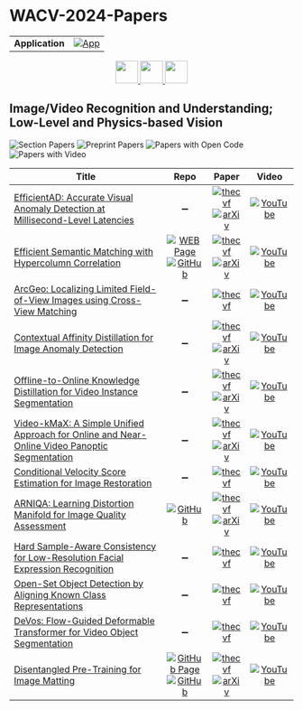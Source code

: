 # WACV-2024-Papers

<table>
    <tr>
        <td><strong>Application</strong></td>
        <td>
            <a href="https://huggingface.co/spaces/DmitryRyumin/NewEraAI-Papers" style="float:left;">
                <img src="https://img.shields.io/badge/🤗-NewEraAI--Papers-FFD21F.svg" alt="App" />
            </a>
        </td>
    </tr>
</table>

<div align="center">
    <a href="https://github.com/DmitryRyumin/WACV-2024-Papers/blob/main/sections/2024/main/oral_ml_afa.md">
        <img src="https://cdn.jsdelivr.net/gh/DmitryRyumin/NewEraAI-Papers@main/images/left.svg" width="40" alt="" />
    </a>
    <a href="https://github.com/DmitryRyumin/WACV-2024-Papers/">
        <img src="https://cdn.jsdelivr.net/gh/DmitryRyumin/NewEraAI-Papers@main/images/home.svg" width="40" alt="" />
    </a>
    <a href="https://github.com/DmitryRyumin/WACV-2024-Papers/blob/main/sections/2024/main/oral_gm_b_ec_v.md">
        <img src="https://cdn.jsdelivr.net/gh/DmitryRyumin/NewEraAI-Papers@main/images/right.svg" width="40" alt="" />
    </a>
</div>

## Image/Video Recognition and Understanding; Low-Level and Physics-based Vision

![Section Papers](https://img.shields.io/badge/Section%20Papers-12-42BA16) ![Preprint Papers](https://img.shields.io/badge/Preprint%20Papers-7-b31b1b) ![Papers with Open Code](https://img.shields.io/badge/Papers%20with%20Open%20Code-3-1D7FBF) ![Papers with Video](https://img.shields.io/badge/Papers%20with%20Video-12-FF0000)

| **Title** | **Repo** | **Paper** | **Video** |
|-----------|:--------:|:---------:|:---------:|
| [EfficientAD: Accurate Visual Anomaly Detection at Millisecond-Level Latencies](https://openaccess.thecvf.com/content/WACV2024/html/Batzner_EfficientAD_Accurate_Visual_Anomaly_Detection_at_Millisecond-Level_Latencies_WACV_2024_paper.html) | :heavy_minus_sign: | [![thecvf](https://img.shields.io/badge/pdf-thecvf-7395C5.svg)](https://openaccess.thecvf.com/content/WACV2024/papers/Batzner_EfficientAD_Accurate_Visual_Anomaly_Detection_at_Millisecond-Level_Latencies_WACV_2024_paper.pdf) <br /> [![arXiv](https://img.shields.io/badge/arXiv-2303.14535-b31b1b.svg)](http://arxiv.org/abs/2303.14535) | [![YouTube](https://img.shields.io/badge/YouTube-%23FF0000.svg?style=for-the-badge&logo=YouTube&logoColor=white)](https://www.youtube.com/watch?v=yhpkHOdpyPU) |
| [Efficient Semantic Matching with Hypercolumn Correlation](https://openaccess.thecvf.com/content/WACV2024/html/Kim_Efficient_Semantic_Matching_With_Hypercolumn_Correlation_WACV_2024_paper.html) | [![WEB Page](https://img.shields.io/badge/WEB-Page-159957.svg)](https://cvlab.postech.ac.kr/research/HCCNet/) <br /> [![GitHub](https://img.shields.io/github/stars/wookiekim/HCCNet?style=flat)](https://github.com/wookiekim/HCCNet) | [![thecvf](https://img.shields.io/badge/pdf-thecvf-7395C5.svg)](https://openaccess.thecvf.com/content/WACV2024/papers/Kim_Efficient_Semantic_Matching_With_Hypercolumn_Correlation_WACV_2024_paper.pdf) <br /> [![arXiv](https://img.shields.io/badge/arXiv-2311.04336-b31b1b.svg)](http://arxiv.org/abs/2311.04336) | [![YouTube](https://img.shields.io/badge/YouTube-%23FF0000.svg?style=for-the-badge&logo=YouTube&logoColor=white)](https://www.youtube.com/watch?v=jhED435nl0s) |
| [ArcGeo: Localizing Limited Field-of-View Images using Cross-View Matching](https://openaccess.thecvf.com/content/WACV2024/html/Shugaev_ArcGeo_Localizing_Limited_Field-of-View_Images_Using_Cross-View_Matching_WACV_2024_paper.html) | :heavy_minus_sign: | [![thecvf](https://img.shields.io/badge/pdf-thecvf-7395C5.svg)](https://openaccess.thecvf.com/content/WACV2024/papers/Shugaev_ArcGeo_Localizing_Limited_Field-of-View_Images_Using_Cross-View_Matching_WACV_2024_paper.pdf) | [![YouTube](https://img.shields.io/badge/YouTube-%23FF0000.svg?style=for-the-badge&logo=YouTube&logoColor=white)](https://www.youtube.com/watch?v=10jriegGP2U) |
| [Contextual Affinity Distillation for Image Anomaly Detection](https://openaccess.thecvf.com/content/WACV2024/html/Zhang_Contextual_Affinity_Distillation_for_Image_Anomaly_Detection_WACV_2024_paper.html) | :heavy_minus_sign: | [![thecvf](https://img.shields.io/badge/pdf-thecvf-7395C5.svg)](https://openaccess.thecvf.com/content/WACV2024/papers/Zhang_Contextual_Affinity_Distillation_for_Image_Anomaly_Detection_WACV_2024_paper.pdf) <br /> [![arXiv](https://img.shields.io/badge/arXiv-2307.03101-b31b1b.svg)](http://arxiv.org/abs/2307.03101) | [![YouTube](https://img.shields.io/badge/YouTube-%23FF0000.svg?style=for-the-badge&logo=YouTube&logoColor=white)](https://www.youtube.com/watch?v=N0KaNR5V5rc) |
| [Offline-to-Online Knowledge Distillation for Video Instance Segmentation](https://openaccess.thecvf.com/content/WACV2024/html/Kim_Offline-to-Online_Knowledge_Distillation_for_Video_Instance_Segmentation_WACV_2024_paper.html) | :heavy_minus_sign: | [![thecvf](https://img.shields.io/badge/pdf-thecvf-7395C5.svg)](https://openaccess.thecvf.com/content/WACV2024/papers/Kim_Offline-to-Online_Knowledge_Distillation_for_Video_Instance_Segmentation_WACV_2024_paper.pdf) <br /> [![arXiv](https://img.shields.io/badge/arXiv-2302.07516-b31b1b.svg)](http://arxiv.org/abs/2302.07516) | [![YouTube](https://img.shields.io/badge/YouTube-%23FF0000.svg?style=for-the-badge&logo=YouTube&logoColor=white)](https://www.youtube.com/watch?v=_vy5goP_0d0) |
| [Video-kMaX: A Simple Unified Approach for Online and Near-Online Video Panoptic Segmentation](https://openaccess.thecvf.com/content/WACV2024/html/Shin_Video-kMaX_A_Simple_Unified_Approach_for_Online_and_Near-Online_Video_WACV_2024_paper.html) | :heavy_minus_sign: | [![thecvf](https://img.shields.io/badge/pdf-thecvf-7395C5.svg)](https://openaccess.thecvf.com/content/WACV2024/papers/Shin_Video-kMaX_A_Simple_Unified_Approach_for_Online_and_Near-Online_Video_WACV_2024_paper.pdf) <br /> [![arXiv](https://img.shields.io/badge/arXiv-2304.04694-b31b1b.svg)](http://arxiv.org/abs/2304.04694) | [![YouTube](https://img.shields.io/badge/YouTube-%23FF0000.svg?style=for-the-badge&logo=YouTube&logoColor=white)](https://www.youtube.com/watch?v=W_tKurcRRiY) |
| [Conditional Velocity Score Estimation for Image Restoration](https://openaccess.thecvf.com/content/WACV2024/html/Shi_Conditional_Velocity_Score_Estimation_for_Image_Restoration_WACV_2024_paper.html) | :heavy_minus_sign: | [![thecvf](https://img.shields.io/badge/pdf-thecvf-7395C5.svg)](https://openaccess.thecvf.com/content/WACV2024/papers/Shi_Conditional_Velocity_Score_Estimation_for_Image_Restoration_WACV_2024_paper.pdf) | [![YouTube](https://img.shields.io/badge/YouTube-%23FF0000.svg?style=for-the-badge&logo=YouTube&logoColor=white)](https://www.youtube.com/watch?v=BEnQCvFV1H8) |
| [ARNIQA: Learning Distortion Manifold for Image Quality Assessment](https://openaccess.thecvf.com/content/WACV2024/html/Agnolucci_ARNIQA_Learning_Distortion_Manifold_for_Image_Quality_Assessment_WACV_2024_paper.html) | [![GitHub](https://img.shields.io/github/stars/miccunifi/ARNIQA?style=flat)](https://github.com/miccunifi/ARNIQA) | [![thecvf](https://img.shields.io/badge/pdf-thecvf-7395C5.svg)](https://openaccess.thecvf.com/content/WACV2024/papers/Agnolucci_ARNIQA_Learning_Distortion_Manifold_for_Image_Quality_Assessment_WACV_2024_paper.pdf) <br /> [![arXiv](https://img.shields.io/badge/arXiv-2310.14918-b31b1b.svg)](http://arxiv.org/abs/2310.14918) | [![YouTube](https://img.shields.io/badge/YouTube-%23FF0000.svg?style=for-the-badge&logo=YouTube&logoColor=white)](https://www.youtube.com/watch?v=84lrT3lKlz8) |
| [Hard Sample-Aware Consistency for Low-Resolution Facial Expression Recognition](https://openaccess.thecvf.com/content/WACV2024/html/Lee_Hard_Sample-Aware_Consistency_for_Low-Resolution_Facial_Expression_Recognition_WACV_2024_paper.html) | :heavy_minus_sign: | [![thecvf](https://img.shields.io/badge/pdf-thecvf-7395C5.svg)](https://openaccess.thecvf.com/content/WACV2024/papers/Lee_Hard_Sample-Aware_Consistency_for_Low-Resolution_Facial_Expression_Recognition_WACV_2024_paper.pdf) | [![YouTube](https://img.shields.io/badge/YouTube-%23FF0000.svg?style=for-the-badge&logo=YouTube&logoColor=white)](https://www.youtube.com/watch?v=_cKEsxZTD0Y) |
| [Open-Set Object Detection by Aligning Known Class Representations](https://openaccess.thecvf.com/content/WACV2024/html/Sarkar_Open-Set_Object_Detection_by_Aligning_Known_Class_Representations_WACV_2024_paper.html) | :heavy_minus_sign: | [![thecvf](https://img.shields.io/badge/pdf-thecvf-7395C5.svg)](https://openaccess.thecvf.com/content/WACV2024/papers/Sarkar_Open-Set_Object_Detection_by_Aligning_Known_Class_Representations_WACV_2024_paper.pdf) | [![YouTube](https://img.shields.io/badge/YouTube-%23FF0000.svg?style=for-the-badge&logo=YouTube&logoColor=white)](https://www.youtube.com/watch?v=fwh_Rt3tY3U) |
| [DeVos: Flow-Guided Deformable Transformer for Video Object Segmentation](https://openaccess.thecvf.com/content/WACV2024/html/Fedynyak_DeVos_Flow-Guided_Deformable_Transformer_for_Video_Object_Segmentation_WACV_2024_paper.html) | :heavy_minus_sign: | [![thecvf](https://img.shields.io/badge/pdf-thecvf-7395C5.svg)](https://openaccess.thecvf.com/content/WACV2024/papers/Fedynyak_DeVos_Flow-Guided_Deformable_Transformer_for_Video_Object_Segmentation_WACV_2024_paper.pdf) | [![YouTube](https://img.shields.io/badge/YouTube-%23FF0000.svg?style=for-the-badge&logo=YouTube&logoColor=white)](https://www.youtube.com/watch?v=bmIBW3hSnJQ) |
| [Disentangled Pre-Training for Image Matting](https://openaccess.thecvf.com/content/WACV2024/html/Li_Disentangled_Pre-Training_for_Image_Matting_WACV_2024_paper.html) | [![GitHub Page](https://img.shields.io/badge/GitHub-Page-159957.svg)](https://crystraldo.github.io/dpt_mat/) <br /> [![GitHub](https://img.shields.io/github/stars/crystraldo/dpt?style=flat)](https://github.com/crystraldo/dpt) | [![thecvf](https://img.shields.io/badge/pdf-thecvf-7395C5.svg)](https://openaccess.thecvf.com/content/WACV2024/papers/Li_Disentangled_Pre-Training_for_Image_Matting_WACV_2024_paper.pdf) <br /> [![arXiv](https://img.shields.io/badge/arXiv-2304.00784-b31b1b.svg)](http://arxiv.org/abs/2304.00784) | [![YouTube](https://img.shields.io/badge/YouTube-%23FF0000.svg?style=for-the-badge&logo=YouTube&logoColor=white)](https://www.youtube.com/watch?v=_6i-8IQyKg4) |
